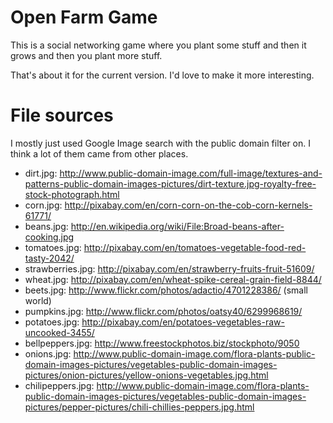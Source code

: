 # Open Farm Game

This is a social networking game where you plant some stuff and then
it grows and then you plant more stuff.

That's about it for the current version. I'd love to make it more
interesting.

# File sources

I mostly just used Google Image search with the public domain filter
on. I think a lot of them came from other places.

* dirt.jpg: http://www.public-domain-image.com/full-image/textures-and-patterns-public-domain-images-pictures/dirt-texture.jpg-royalty-free-stock-photograph.html
* corn.jpg: http://pixabay.com/en/corn-corn-on-the-cob-corn-kernels-61771/
* beans.jpg: http://en.wikipedia.org/wiki/File:Broad-beans-after-cooking.jpg
* tomatoes.jpg: http://pixabay.com/en/tomatoes-vegetable-food-red-tasty-2042/
* strawberries.jpg: http://pixabay.com/en/strawberry-fruits-fruit-51609/
* wheat.jpg: http://pixabay.com/en/wheat-spike-cereal-grain-field-8844/
* beets.jpg: http://www.flickr.com/photos/adactio/4701228386/ (small world)
* pumpkins.jpg: http://www.flickr.com/photos/oatsy40/6299968619/
* potatoes.jpg: http://pixabay.com/en/potatoes-vegetables-raw-uncooked-3455/
* bellpeppers.jpg: http://www.freestockphotos.biz/stockphoto/9050
* onions.jpg: http://www.public-domain-image.com/flora-plants-public-domain-images-pictures/vegetables-public-domain-images-pictures/onion-pictures/yellow-onions-vegetables.jpg.html
* chilipeppers.jpg: http://www.public-domain-image.com/flora-plants-public-domain-images-pictures/vegetables-public-domain-images-pictures/pepper-pictures/chili-chillies-peppers.jpg.html
